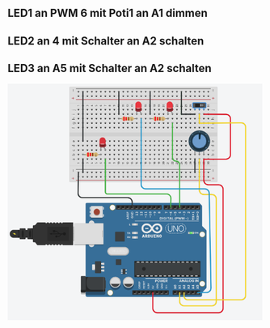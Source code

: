 ## LED1 an PWM 6 mit Poti1 an A1 dimmen
## LED2 an 4 mit Schalter an A2 schalten
## LED3 an A5 mit Schalter an A2 schalten

![image](https://github.com/frankyhub/png/blob/master/A05_PWM_LED_dimmen.png)
